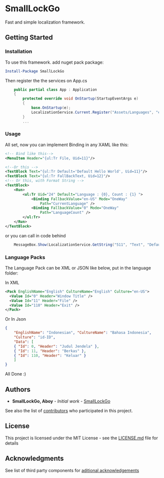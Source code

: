 # SmallLockGo

Fast and simple localization framework.

## Getting Started

### Installation
To use this framework. add nuget pack package:

```powershell
Install-Package SmallLockGo
```

Then register the the services on App.cs

```csharp
    public partial class App : Application
    {
        protected override void OnStartup(StartupEventArgs e)
        {
            base.OnStartup(e);
            LocalizationService.Current.Register("Assets/Languages", "en-US");
        }
        ...
```

### Usage

All set, now you can implement Binding in any XAML like this:

```xml 
<!-- Bind like this-->
<MenuItem Header="{ul:Tr File, Uid=11}"/>

<!--Or this -->
<TextBlock Text="{ul:Tr Default='Default Hello World', Uid=11}"/>
<TextBlock Text="{ul:Tr FallBackText, Uid=12}"/>
<!-- Or this, with Format String -->
<TextBlock>
	<Run>
		<ul:Tr Uid="24" Default="Language : {0}, Count : {1} ">
			<Binding FallbackValue="en-US" Mode="OneWay"
				Path="CurrentLanguage" />
			<Binding FallbackValue="0" Mode="OneWay"
				Path="LanguageCount" />
		</ul:Tr>
	</Run>
</TextBlock>

```

or you can call in code behind

```csharp
	MessageBox.Show(LocalizationService.GetString("511", "Text", "Default Message"),LocalizationService.GetString("511", "Header","Default Title"));
```

### Language Packs

The Language Pack can be XML or JSON like below, put in the language folder:

In XML
```xml
<Pack EnglishName="English" CultureName="English" Culture="en-US">
  <Value Id="0" Header="Window Title" />
  <Value Id="11" Header="File" />
  <Value Id="110" Header="Exit" /> 
</Pack>
```

Or In Json
```json
{
    "EnglishName": "Indonesian", "CultureName": "Bahasa Indonesia",
    "Culture": "id-ID",
    "Data": [ 
    { "Id": 0, "Header": "Judul Jendela" }, 
    { "Id": 11, "Header": "Berkas" }, 
    { "Id": 110, "Header": "Keluar" }
    ]
}
```

All Done :)


## Authors

* **SmallLockGo, Aboy** - *Initial work* - [SmallLockGo](https://github.com/smalllockgo)

See also the list of [contributors](https://github.com/SmallLockGo/RubberLockGo/contributors) who participated in this project.

## License

This project is licensed under the MIT License - see the [LICENSE.md](LICENSE.md) file for details

## Acknowledgments

See list of third party components for [aditional acknowledgements](https://github.com/SmallLockGo/RubberLockGo/wiki/List-of-Contributors)

